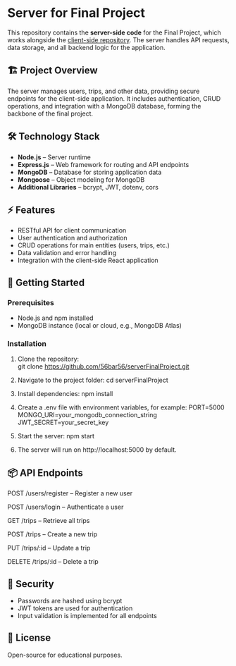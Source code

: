 # Server for Final Project

This repository contains the **server-side code** for the Final Project, which works alongside the [client-side repository](https://github.com/56bar56/finalProject). The server handles API requests, data storage, and all backend logic for the application.

## 🏗 Project Overview
The server manages users, trips, and other data, providing secure endpoints for the client-side application. It includes authentication, CRUD operations, and integration with a MongoDB database, forming the backbone of the final project.

## 🛠 Technology Stack
- **Node.js** – Server runtime  
- **Express.js** – Web framework for routing and API endpoints  
- **MongoDB** – Database for storing application data  
- **Mongoose** – Object modeling for MongoDB  
- **Additional Libraries** – bcrypt, JWT, dotenv, cors  

## ⚡ Features
- RESTful API for client communication  
- User authentication and authorization  
- CRUD operations for main entities (users, trips, etc.)  
- Data validation and error handling  
- Integration with the client-side React application  

## 🚀 Getting Started
### Prerequisites
- Node.js and npm installed  
- MongoDB instance (local or cloud, e.g., MongoDB Atlas)  

### Installation
1. Clone the repository:  
   git clone https://github.com/56bar56/serverFinalProject.git

2. Navigate to the project folder:
   cd serverFinalProject

3. Install dependencies:
   npm install

4. Create a .env file with environment variables, for example:
  PORT=5000
  MONGO_URI=your_mongodb_connection_string
  JWT_SECRET=your_secret_key

5. Start the server:
   npm start

6. The server will run on http://localhost:5000 by default.

## 📦 API Endpoints

POST /users/register – Register a new user

POST /users/login – Authenticate a user

GET /trips – Retrieve all trips

POST /trips – Create a new trip

PUT /trips/:id – Update a trip

DELETE /trips/:id – Delete a trip


## 🔑 Security
- Passwords are hashed using bcrypt
- JWT tokens are used for authentication
- Input validation is implemented for all endpoints


## 📄 License

Open-source for educational purposes.
